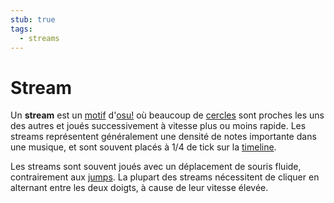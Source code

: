 ```yaml
---
stub: true
tags:
  - streams
---
```


# Stream

Un **stream** est un [motif](/wiki/Beatmap/Pattern) d'[osu!](/wiki/Game_mode/osu!) où beaucoup de [cercles](/wiki/Gameplay/Hit_object/Hit_circle) sont proches les uns des autres et joués successivement à vitesse plus ou moins rapide. Les streams représentent généralement une densité de notes importante dans une musique, et sont souvent placés à 1/4 de tick sur la [timeline](/wiki/Client/Beatmap_editor/Timelines#objets).

Les streams sont souvent joués avec un déplacement de souris fluide, contrairement aux [jumps](/wiki/Beatmap/Pattern/osu!/Jump). La plupart des streams nécessitent de cliquer en alternant entre les deux doigts, à cause de leur vitesse élevée. 
